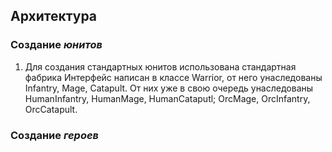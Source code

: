 ## Архитектура
### Создание _юнитов_
1) Для создания стандартных юнитов использована стандартная фабрика
Интерфейс написан в классе Warrior, от него унаследованы Infantry, Mage, Catapult. От них уже в свою очередь унаследованы 
HumanInfantry, HumanMage, HumanCataputl; OrcMage, OrcInfantry, OrcCatapult.


### Создание _героев_
